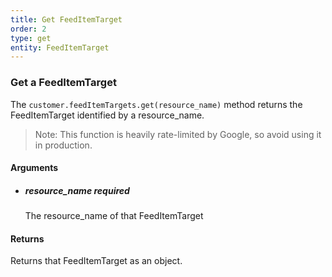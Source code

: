 ```yaml
---
title: Get FeedItemTarget 
order: 2
type: get
entity: FeedItemTarget 
---
```


### Get a FeedItemTarget 

The `customer.feedItemTargets.get(resource_name)` method returns the FeedItemTarget identified by a resource_name. 

> Note: This function is heavily rate-limited by Google, so avoid using it in production.


#### Arguments

- ##### resource_name *required*
    The resource_name of that FeedItemTarget


#### Returns

Returns that FeedItemTarget as an object.
